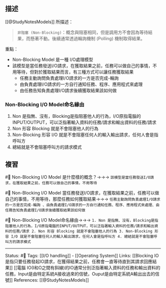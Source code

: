## 描述
[[@StudyNotesModels]] 所描述：
> `非阻塞 (Non-Blocking)`：概念與阻塞相同，但是調用方不會因為等待結果，而懸著不動。後續通常透過輪詢機制 (Polling) 機制取得結果。

重點：
- Non-Blocking Model 是一種 I/O處理模型
- 該模型是當任務發送I/O請求，在獲取結果之前，任務可以做自己的事情，不用等待，但對於獲取結果而言，有三種方式可以讓任務獲取結果
	- 任務主動詢問負責處理I/O請求的一方是否完成-輪詢 
	- 由負責處理I/O請求的一方自行通知任務、程序、應用程式來處理 
	- 由任務告知負責處理I/O請求後續獲取結果該如何做


### Non-Blocking I/O Model命名緣由
1. Non 是指無、沒有，Blocking是指阻塞他人的行為，I/O原指電腦的INPUT/OUTPUT，可以泛指著輸入資料的任務/請求和輸出資料的任務/請求
2. Non 形容 Blocking 就是不會阻塞他人的行為
3. Non-Blocking 形容 I/O 就是不會阻塞任何人的輸入輸出請求，任何人會是指呼叫方
4. 總結就是不會阻塞呼叫方的請求模式


## 複習
#🧠  Non-Blocking I/O Model 是什麼樣的概念？->->-> `該模型是當任務發送I/O請求，在獲取結果之前，任務可以做自己的事情，不用等待`
<!--SR:!2024-05-27,413,250-->

#🧠 Non-Blocking I/O Model  當任務發送I/O請求，在獲取結果之前，任務可以做自己的事情，不用等待，那麼任務如何獲取結果->->-> `任務主動詢問負責處理I/O請求的一方是否完成-輪詢 、由負責處理I/O請求的一方自行通知任務、程序、應用程式來處理、由任務告知負責處理I/O請求後續獲取結果該如何做`
<!--SR:!2023-10-15,275,250-->

#🧠 Non-Blocking I/O Model命名緣由->->-> `1. Non 是指無、沒有，Blocking是指阻塞他人的行為，I/O原指電腦的INPUT/OUTPUT，可以泛指著輸入資料的任務/請求和輸出資料的任務/請求 2. Non 形容 Blocking 就是不會阻塞他人的行為 3. Non-Blocking 形容 I/O 就是不會阻塞任何人的輸入輸出請求，任何人會是指呼叫方 4. 總結就是不會阻塞呼叫方的請求模式`
<!--SR:!2023-06-08,84,230-->

---
Status: #🌱 
Tags:
[[I/O handling]] - [[Operating System]]
Links:
[[Blocking IO 是指只要任務發起IO請求，在獲得結果之前，任務會一直等待直到其請求回應結果]]
[[電腦 IO(I和O之間有斜線)的IO通常分別泛指著輸入資料的任務和輸出資料的任務，Input是由特定系統A接收過來的信號，Ouput是由特定系統A輸出出去的信號]]
References:
[[@StudyNotesModels]]